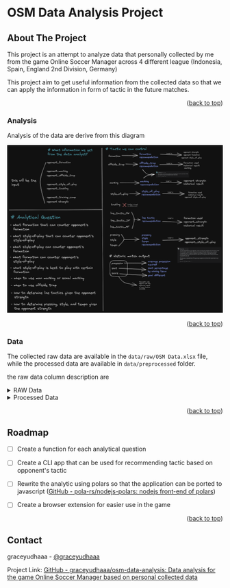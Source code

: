 # OSM Data Analysis Project

<a name="readme-top"></a>
## About The Project


This project is an attempt to analyze data that personally collected by me from the game Online Soccer Manager across 4 different league (Indonesia, Spain, England 2nd Division, Germany)

This project aim to get useful information from the collected data so that we can apply the information in form of tactic in the future matches.
<p align="right">(<a href="#readme-top">back to top</a>)</p>


### Analysis

Analysis of the data are derive from this diagram

![Analysis diagram](https://raw.githubusercontent.com/graceyudhaaa/osm-data-analysis/master/image/OSM_IO_diagram.excalidraw.png)
<p align="right">(<a href="#readme-top">back to top</a>)</p>

### Data
The collected raw data are available in the `data/raw/OSM Data.xlsx` file, while the processed data are available in `data/preprocessed` folder.

the raw data column description are
<details>
<summary>RAW Data</summary>
<p>RAW Data is the data that originally recorded from match result</p>
<table>
	<tr>
		<th>Column</th>
		<th>Description</th>
	</tr>
	<tr>
		<td>Home</td>
		<td>Name of the home team</td>
	</tr>
	<tr>
		<td>Away</td>
		<td>Name of the home team</td>
	</tr>
	<tr>
		<td>Stronger Team</td>
		<td>The Stronger team between the home team and away team</td>
	</tr>
	<tr>
		<td>Your Team</td>
		<td>The team that were managed by me</td>
	</tr>
	<tr>
		<td>Home Formation</td>
		<td>Formation used by the home team</td>
	</tr>
	<tr>
		<td>Away Formation</td>
		<td>Formation used by the away team</td>
	</tr>
	<tr>
		<td>Home Style of play</td>
		<td>Home team style of play</td>
	</tr>
	<tr>
		<td>Home Marking</td>
		<td>Home team marking style</td>
	</tr>
	<tr>
		<td>Home Offside trap</td>
		<td>Home team offside trap setting</td>
	</tr>
	<tr>
		<td>Home Tackling</td>
		<td>Home team tackling setting</td>
	</tr>
	<tr>
		<td>Away Style of play</td>
		<td>Away team style of play</td>
	</tr>
	<tr>
		<td>Away Marking</td>
		<td>Away team marking style</td>
	</tr>
	<tr>
		<td>Away Offside trap</td>
		<td>Away team offside trap setting</td>
	</tr>
	<tr>
		<td>Away Tackling</td>
		<td>Home team tackling setting</td>
	</tr>
	<tr>
		<td>Home Training Camp</td>
		<td>Whether the home team use training camp (or secret camp) or not</td>
	</tr>
	<tr>
		<td>Away Training Camp</td>
		<td>Whether the away team use training camp (or secret camp) or not</td>
	</tr>
	<tr>
		<td>Line Tactic-FW</td>
		<td>Forward line tactic</td>
	</tr>
	<tr>
		<td>Line Tactic-MF</td>
		<td>Midfield line tactic</td>
	</tr>
	<tr>
		<td>Line Tactic-DF</td>
		<td>Defense line tactic</td>
	</tr>
	<tr>
		<td>Pressing</td>
		<td>Pressing slider setting</td>
	</tr>
	<tr>
		<td>Style</td>
		<td>Style slider setting</td>
	</tr>
	<tr>
		<td>Tempo</td>
		<td>Tempo slider setting</td>
	</tr>
	<tr>
		<td>Home Posession</td>
		<td>Posession achieved by home team (%). This data were obtained after the game</td>
	</tr>
	<tr>
		<td>Away Possesion</td>
		<td>Posession achieved by away team (%). This data were obtained after the game</td>
	</tr>
	<tr>
		<td>Home Goals</td>
		<td>Goal scored by the home team. This data were obtained after the game</td>
	</tr>
	<tr>
		<td>Away Goals</td>
		<td>Goal scored by the away team. This data were obtained after the game</td>
	</tr>
	<tr>
		<td>Home Shots</td>
		<td>Home team shot attempt. This data were obtained after the game</td>
	</tr>
	<tr>
		<td>Away Shots</td>
		<td>Away team shot attempt. This data were obtained after the game</td>
	</tr>
	<tr>
		<td>TIP</td>
		<td>TIP/Tricks given by the game after the match. The TIP recorded were only the tip that arent subjective to a certain player</td>
	</tr>
	<tr>
		<td>Result</td>
		<td>Result of the game based on which home team or away team won the game</td>
	</tr>
	<tr>
		<td>Your Result</td>
		<td>Result of the game based on wheter you won the game or not</td>
	</tr>
</table>
</details>
<details>
<summary>Processed Data</summary>
<p>Processed Data are the original RAW data that are processed to remove the home and away references</p>
<table>
	<tr>
		<th>Column</th>
		<th>Description</th>
	</tr>
	<tr>
		<td>strength</td>
		<td>your team strength relative to the opponent strength</td>
	</tr>
	<tr>
		<td>opponent_formation</td>
		<td>formation used by the opponent</td>
	</tr>
	<tr>
		<td>opponent_style_of_play</td>
		<td>opponent's style of play</td>
	</tr>
	<tr>
		<td>opponent_marking</td>
		<td>opponent's marking setting</td>
	</tr>
	<tr>
		<td>opponent_offside_trap</td>
		<td>opponent's offside trap setting</td>
	</tr>
	<tr>
		<td>opponent_tackling</td>
		<td>opponent's tackling setting</td>
	</tr>
	<tr>
		<td>opponent_training_camp</td>
		<td>whether or not opponent use training camp (or secret camp) or not</td>
	</tr>
	<tr>
		<td>formation</td>
		<td>formation use by your team</td>
	</tr>
	<tr>
		<td>style_of_play</td>
		<td>team style of play</td>
	</tr>
	<tr>
		<td>marking</td>
		<td>team marking setting</td>
	</tr>
	<tr>
		<td>offside_trap</td>
		<td>team offside trap setting</td>
	</tr>
	<tr>
		<td>tackling</td>
		<td>team tackling setting</td>
	</tr>
	<tr>
		<td>training_camp</td>
		<td>whether the team use training camp (or secret camp) or not</td>
	</tr>
	<tr>
		<td>line_tactic_FW</td>
		<td>forward line tactic</td>
	</tr>
	<tr>
		<td>line_tactic_MF</td>
		<td>midfield line tactic</td>
	</tr>
	<tr>
		<td>line_tactic_DF</td>
		<td>defense line tactic</td>
	</tr>
	<tr>
		<td>pressing</td>
		<td>Pressing slider setting</td>
	</tr>
	<tr>
		<td>style</td>
		<td>Style slider setting</td>
	</tr>
	<tr>
		<td>tempo</td>
		<td>Tempo slider setting</td>
	</tr>
	<tr>
		<td>goals</td>
		<td>goals scored by your team</td>
	</tr>
	<tr>
		<td>opponent_goals</td>
		<td>goals scored by the opponent</td>
	</tr>
	<tr>
		<td>goal_diff</td>
		<td>absolute different between goals and opponent_goals</td>
	</tr>
	<tr>
		<td>posession</td>
		<td>posession achieved by the team (%)</td>
	</tr>
	<tr>
		<td>opponent_posession</td>
		<td>posession achieved by the opponent (%)</td>
	</tr>
	<tr>
		<td>shots</td>
		<td>shots attempted by the team</td>
	</tr>
	<tr>
		<td>opponent_shots</td>
		<td>shots attempted by the opponent</td>
	</tr>
	<tr>
		<td>result</td>
		<td>result of the game based on wheter you won the game or not</td>
	</tr>
</table>
</details> 

<p align="right">(<a href="#readme-top">back to top</a>)</p>


## Roadmap

- [ ] Create a function for each analytical question

- [ ] Create a CLI app that can be used for recommending tactic based on opponent's tactic

- [ ] Rewrite the analytic using polars so that the application can be ported to javascript ([GitHub - pola-rs/nodejs-polars: nodejs front-end of polars](https://github.com/pola-rs/nodejs-polars))

- [ ] Create a browser extension for easier use in the game

<p align="right">(<a href="#readme-top">back to top</a>)</p>

## Contact

graceyudhaaa - [@graceyudhaaa](https://twitter.com/graceyudhaaa) 

Project Link: [GitHub - graceyudhaaa/osm-data-analysis: Data analysis for the game Online Soccer Manager based on personal collected data](https://github.com/graceyudhaaa/osm-data-analysis)






